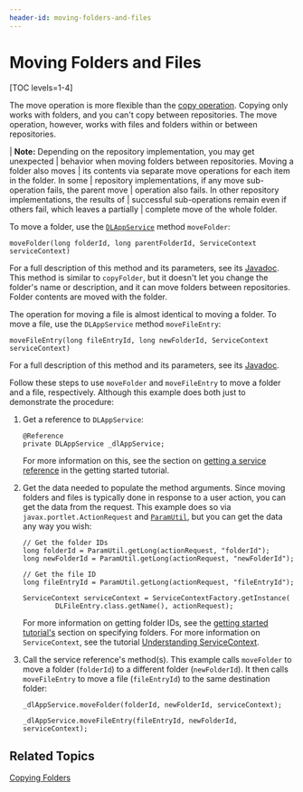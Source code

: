 ```yaml
---
header-id: moving-folders-and-files
---
```


# Moving Folders and Files

[TOC levels=1-4]

The move operation is more flexible than the 
[copy operation](/docs/7-1/tutorials/-/knowledge_base/t/copying-folders). 
Copying only works with folders, and you can't copy between repositories. 
The move operation, however, works with files and folders within or between 
repositories. 

| **Note:** Depending on the repository implementation, you may get unexpected
| behavior when moving folders between repositories. Moving a folder also moves
| its contents via separate move operations for each item in the folder. In some
| repository implementations, if any move sub-operation fails, the parent move
| operation also fails. In other repository implementations, the results of
| successful sub-operations remain even if others fail, which leaves a partially
| complete move of the whole folder.

To move a folder, use the 
[`DLAppService`](@platform-ref@/7.1-latest/javadocs/portal-kernel/com/liferay/document/library/kernel/service/DLAppService.html) 
method `moveFolder`: 

    moveFolder(long folderId, long parentFolderId, ServiceContext serviceContext)

For a full description of this method and its parameters, see its 
[Javadoc](@platform-ref@/7.1-latest/javadocs/portal-kernel/com/liferay/document/library/kernel/service/DLAppService.html#moveFolder-long-long-com.liferay.portal.kernel.service.ServiceContext-). 
This method is similar to `copyFolder`, but it doesn't let you change the
folder's name or description, and it can move folders between repositories.
Folder contents are moved with the folder. 

The operation for moving a file is almost identical to moving a folder. To move 
a file, use the `DLAppService` method `moveFileEntry`: 

    moveFileEntry(long fileEntryId, long newFolderId, ServiceContext serviceContext)

For a full description of this method and its parameters, see its 
[Javadoc](@platform-ref@/7.1-latest/javadocs/portal-kernel/com/liferay/document/library/kernel/service/DLAppService.html#moveFileEntry-long-long-com.liferay.portal.kernel.service.ServiceContext-). 

Follow these steps to use `moveFolder` and `moveFileEntry` to move a folder and
a file, respectively. Although this example does both just to demonstrate the
procedure: 

1.  Get a reference to `DLAppService`: 

        @Reference
        private DLAppService _dlAppService;

    For more information on this, see the section on 
    [getting a service reference](/docs/7-1/tutorials/-/knowledge_base/t/getting-started-with-the-documents-and-media-api#getting-a-service-reference) 
    in the getting started tutorial. 

2.  Get the data needed to populate the method arguments. Since moving folders 
    and files is typically done in response to a user action, you can get the 
    data from the request. This example does so via 
    `javax.portlet.ActionRequest` and 
    [`ParamUtil`](@platform-ref@/7.1-latest/javadocs/portal-kernel/com/liferay/portal/kernel/util/ParamUtil.html), 
    but you can get the data any way you wish: 

        // Get the folder IDs
        long folderId = ParamUtil.getLong(actionRequest, "folderId");
        long newFolderId = ParamUtil.getLong(actionRequest, "newFolderId");

        // Get the file ID
        long fileEntryId = ParamUtil.getLong(actionRequest, "fileEntryId");

        ServiceContext serviceContext = ServiceContextFactory.getInstance(
                DLFileEntry.class.getName(), actionRequest);

    For more information on getting folder IDs, see the 
    [getting started tutorial's](/docs/7-1/tutorials/-/knowledge_base/t/getting-started-with-the-documents-and-media-api) 
    section on specifying folders. For more information on `ServiceContext`, see 
    the tutorial 
    [Understanding ServiceContext](/docs/7-1/tutorials/-/knowledge_base/t/understanding-servicecontext). 

3.  Call the service reference's method(s). This example calls `moveFolder` to 
    move a folder (`folderId`) to a different folder (`newFolderId`). It then 
    calls `moveFileEntry` to move a file (`fileEntryId`) to the same destination 
    folder: 

        _dlAppService.moveFolder(folderId, newFolderId, serviceContext);

        _dlAppService.moveFileEntry(fileEntryId, newFolderId, serviceContext);

## Related Topics

[Copying Folders](/docs/7-1/tutorials/-/knowledge_base/t/copying-folders)
